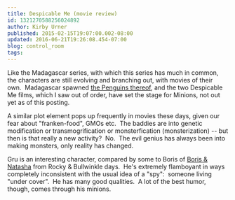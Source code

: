 ```yaml
---
title: Despicable Me (movie review)
id: 1321270588256024892
author: Kirby Urner
published: 2015-02-15T19:07:00.002-08:00
updated: 2016-06-21T19:26:08.454-07:00
blog: control_room
tags: 
---
```


Like the Madagascar series, with which this series has much in common, the characters are still evolving and branching out, with movies of their own.  Madagascar spawned [the Penguins thereof](http://controlroom.blogspot.com/2014/12/penguins-of-madagascar-movie-review.html), and the two Despicable Me films, which I saw out of order, have set the stage for Minions, not out yet as of this posting.

A similar plot element pops up frequently in movies these days, given our fear about "franken-food", GMOs etc.  The baddies are into genetic modification or transmogrification or monsterfication (monsterization) -- but then is that really a new activity?  No.  The evil genius has always been into making monsters, only reality has changed.

Gru is an interesting character, compared by some to Boris of [Boris & Natasha](http://controlroom.blogspot.com/2009/01/quiet-first-day.html) from Rocky & Bullwinkle days.  He's extremely flamboyant in ways completely inconsistent with the usual idea of a "spy":  someone living "under cover".  He has many good qualities.  A lot of the best humor, though, comes through his minions.